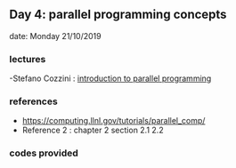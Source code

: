 ## Day 4: parallel programming concepts

date: Monday 21/10/2019 

### lectures
   -Stefano Cozzini : [introduction to parallel programming](DSCC03.pdf)

### references

   - https://computing.llnl.gov/tutorials/parallel_comp/
   - Reference 2 : chapter 2 section 2.1 2.2

### codes provided

